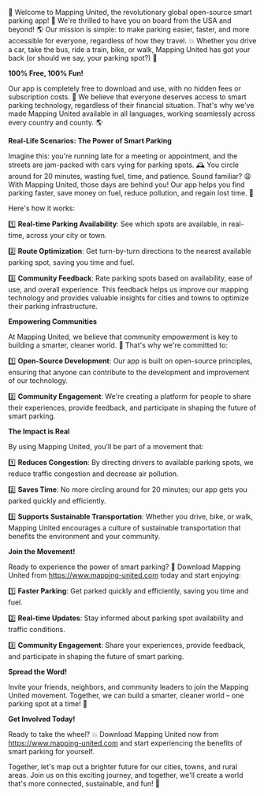 🚀 Welcome to Mapping United, the revolutionary global open-source smart parking app! 🚗 We're thrilled to have you on board from the USA and beyond! 🌎 Our mission is simple: to make parking easier, faster, and more accessible for everyone, regardless of how they travel. 💥 Whether you drive a car, take the bus, ride a train, bike, or walk, Mapping United has got your back (or should we say, your parking spot?) 🚌

**100% Free, 100% Fun!**

Our app is completely free to download and use, with no hidden fees or subscription costs. 🤑 We believe that everyone deserves access to smart parking technology, regardless of their financial situation. That's why we've made Mapping United available in all languages, working seamlessly across every country and county. 🌎

**Real-Life Scenarios: The Power of Smart Parking**

Imagine this: you're running late for a meeting or appointment, and the streets are jam-packed with cars vying for parking spots. 🕰️ You circle around for 20 minutes, wasting fuel, time, and patience. Sound familiar? 😩 With Mapping United, those days are behind you! Our app helps you find parking faster, save money on fuel, reduce pollution, and regain lost time. 💪

Here's how it works:

1️⃣ **Real-time Parking Availability**: See which spots are available, in real-time, across your city or town.

2️⃣ **Route Optimization**: Get turn-by-turn directions to the nearest available parking spot, saving you time and fuel.

3️⃣ **Community Feedback**: Rate parking spots based on availability, ease of use, and overall experience. This feedback helps us improve our mapping technology and provides valuable insights for cities and towns to optimize their parking infrastructure.

**Empowering Communities**

At Mapping United, we believe that community empowerment is key to building a smarter, cleaner world. 🌈 That's why we're committed to:

1️⃣ **Open-Source Development**: Our app is built on open-source principles, ensuring that anyone can contribute to the development and improvement of our technology.

2️⃣ **Community Engagement**: We're creating a platform for people to share their experiences, provide feedback, and participate in shaping the future of smart parking.

**The Impact is Real**

By using Mapping United, you'll be part of a movement that:

1️⃣ **Reduces Congestion**: By directing drivers to available parking spots, we reduce traffic congestion and decrease air pollution.

2️⃣ **Saves Time**: No more circling around for 20 minutes; our app gets you parked quickly and efficiently.

3️⃣ **Supports Sustainable Transportation**: Whether you drive, bike, or walk, Mapping United encourages a culture of sustainable transportation that benefits the environment and your community.

**Join the Movement!**

Ready to experience the power of smart parking? 🚀 Download Mapping United from https://www.mapping-united.com today and start enjoying:

1️⃣ **Faster Parking**: Get parked quickly and efficiently, saving you time and fuel.

2️⃣ **Real-time Updates**: Stay informed about parking spot availability and traffic conditions.

3️⃣ **Community Engagement**: Share your experiences, provide feedback, and participate in shaping the future of smart parking.

**Spread the Word!**

Invite your friends, neighbors, and community leaders to join the Mapping United movement. Together, we can build a smarter, cleaner world – one parking spot at a time! 🌟

**Get Involved Today!**

Ready to take the wheel? 💥 Download Mapping United now from https://www.mapping-united.com and start experiencing the benefits of smart parking for yourself.

Together, let's map out a brighter future for our cities, towns, and rural areas. Join us on this exciting journey, and together, we'll create a world that's more connected, sustainable, and fun! 🌈